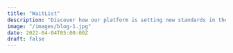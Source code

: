 ```yaml
---
title: "WaitList"
description: "Discover how our platform is setting new standards in the freelance industry with an emphasis on trust, lower fees, enhanced user experience, and innovative features."
image: "/images/blog-1.jpg"
date: 2022-04-04T05:00:00Z
draft: false
---
```

